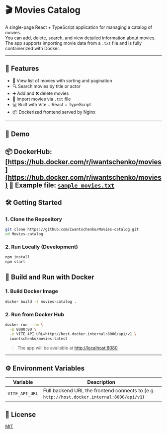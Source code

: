 # 🎬 Movies Catalog

A single-page React + TypeScript application for managing a catalog of movies.  
You can add, delete, search, and view detailed information about movies.  
The app supports importing movie data from a `.txt` file and is fully containerized with Docker.

---

## 🚀 Features

- 📃 View list of movies with sorting and pagination  
- 🔍 Search movies by title or actor  
- ➕ Add and ❌ delete movies  
- 📁 Import movies via `.txt` file  
- 💻 Built with Vite + React + TypeScript  
- 📦 Dockerized frontend served by Nginx  

---

## 🔗 Demo

📦 DockerHub: [https://hub.docker.com/r/iwantschenko/movies](https://hub.docker.com/r/iwantschenko/movies)
📄 Example file: [`sample_movies.txt`]([https://drive.google.com/drive/u/0/home](https://drive.google.com/file/d/11MleDhIwjyIt4vc6AWN7G8oE8NIo4Nsw/view?usp=sharing))
---

## 🛠 Getting Started

### 1. Clone the Repository

```bash
git clone https://github.com/Iwantschenko/Movies-catalog.git
cd Movies-catalog
```

### 2. Run Locally (Development)

```bash
npm install
npm start
```


## 🐳 Build and Run with Docker

### 1. Build Docker Image

```bash
docker build -t movies-catalog .
```

### 2. Run from Docker Hub

```bash
docker run --rm \
  -p 8080:80 \
  -e VITE_API_URL=http://host.docker.internal:8000/api/v1 \
  iwantschenko/movies:latest
```

> The app will be available at [http://localhost:8080](http://localhost:8080)

---

## ⚙️ Environment Variables

| Variable         | Description                                          |
|------------------|------------------------------------------------------|
| `VITE_API_URL`   | Full backend URL the frontend connects to (e.g. `http://host.docker.internal:8000/api/v1`) |


## 🪪 License

[MIT](./LICENSE)

